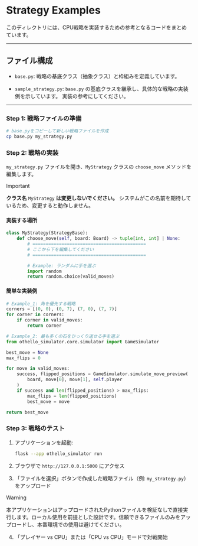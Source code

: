 # Strategy Examples

このディレクトリには、CPU戦略を実装するための参考となるコードをまとめています。

---

## ファイル構成

- `base.py`:
  戦略の基底クラス（抽象クラス）と枠組みを定義しています。

- `sample_strategy.py`:
  `base.py` の基底クラスを継承し、具体的な戦略の実装例を示しています。
  実装の参考にしてください。

---

### Step 1: 戦略ファイルの準備

```bash
# base.pyをコピーして新しい戦略ファイルを作成
cp base.py my_strategy.py
```

### Step 2: 戦略の実装

`my_strategy.py` ファイルを開き、`MyStrategy` クラスの `choose_move` メソッドを編集します。

> [!IMPORTANT]
> **クラス名** `MyStrategy` **は変更しないでください。** システムがこの名前を期待しているため、変更すると動作しません。

#### 実装する場所

```python
class MyStrategy(StrategyBase):
    def choose_move(self, board: Board) -> tuple[int, int] | None:
        # ===========================================
        # ここから下を編集してください
        # ===========================================

        # Example: ランダムに手を選ぶ
        import random
        return random.choice(valid_moves)
```

#### 簡単な実装例

```python
# Example_1: 角を優先する戦略
corners = [(0, 0), (0, 7), (7, 0), (7, 7)]
for corner in corners:
    if corner in valid_moves:
        return corner

# Example_2: 最も多くの石をひっくり返せる手を選ぶ
from othello_simulator.core.simulator import GameSimulator

best_move = None
max_flips = 0

for move in valid_moves:
    success, flipped_positions = GameSimulator.simulate_move_preview(
        board, move[0], move[1], self.player
    )
    if success and len(flipped_positions) > max_flips:
        max_flips = len(flipped_positions)
        best_move = move

return best_move
```

### Step 3: 戦略のテスト

1. アプリケーションを起動:

   ```bash
   flask --app othello_simulator run
   ```

2. ブラウザで `http://127.0.0.1:5000` にアクセス

3. 「ファイルを選択」ボタンで作成した戦略ファイル（例: `my_strategy.py`）をアップロード

> [!WARNING]
> 本アプリケーションはアップロードされたPythonファイルを検証なしで直接実行します。ローカル使用を前提とした設計です。信頼できるファイルのみをアップロードし、本番環境での使用は避けてください。

4. 「プレイヤー vs CPU」または「CPU vs CPU」モードで対戦開始
